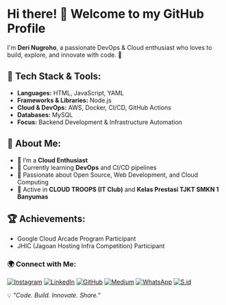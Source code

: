 # Hi there! 👋 Welcome to my GitHub Profile

<!--
**Deri-Nugroho/Deri-Nugroho** is a ✨ _special_ ✨ repository because its `README.md` (this file) appears on your GitHub profile.

Here are some ideas to get you started:

- 🔭 I’m currently working on ...
- 🌱 I’m currently learning ...
- 👯 I’m looking to collaborate on ...
- 🤔 I’m looking for help with ...
- 💬 Ask me about ...
- 📫 How to reach me: ...
- 😄 Pronouns: ...
- ⚡ Fun fact: ...
-->
I'm **Deri Nugroho**, a passionate DevOps & Cloud enthusiast who loves to build, explore, and innovate with code. 🚀

## 🔧 Tech Stack & Tools:
- **Languages:** HTML, JavaScript, YAML  
- **Frameworks & Libraries:** Node.js  
- **Cloud & DevOps:** AWS, Docker, CI/CD, GitHub Actions  
- **Databases:** MySQL  
- **Focus:** Backend Development & Infrastructure Automation  

## 📌 About Me:
- 🔭 I’m a **Cloud Enthusiast**  
- 🌱 Currently learning **DevOps** and CI/CD pipelines  
- 🚀 Passionate about Open Source, Web Development, and Cloud Computing  
- 🤝 Active in **CLOUD TROOPS (IT Club)** and **Kelas Prestasi TJKT SMKN 1 Banyumas**

## 🏆 Achievements:
- Google Cloud Arcade Program Participant  
- JHIC (Jagoan Hosting Infra Competition) Participant  

### 🌍 Connect with Me:
[![Instagram](https://img.shields.io/badge/Instagram-red?style=for-the-badge&logo=instagram)](https://www.instagram.com/coder_tech.id/)
[![LinkedIn](https://img.shields.io/badge/LinkedIn-blue?style=for-the-badge&logo=linkedin)](https://www.linkedin.com/in/deri-nugroho/)
[![GitHub](https://img.shields.io/badge/GitHub-black?style=for-the-badge&logo=github)](https://github.com/Deri-Nugroho)
[![Medium](https://img.shields.io/badge/Medium-black?style=for-the-badge&logo=medium)](https://medium.com/@derinugrohoo)
[![WhatsApp](https://img.shields.io/badge/WhatsApp-25D366?style=for-the-badge&logo=whatsapp)](https://whatsapp.com/channel/0029Vb6DHk7G3R3pFzISbh0P)
[![S.id](https://img.shields.io/badge/S.id-blue?style=for-the-badge&logo=sellfy)](https://s.id/derinug)

💡 *"Code. Build. Innovate. Share."*
